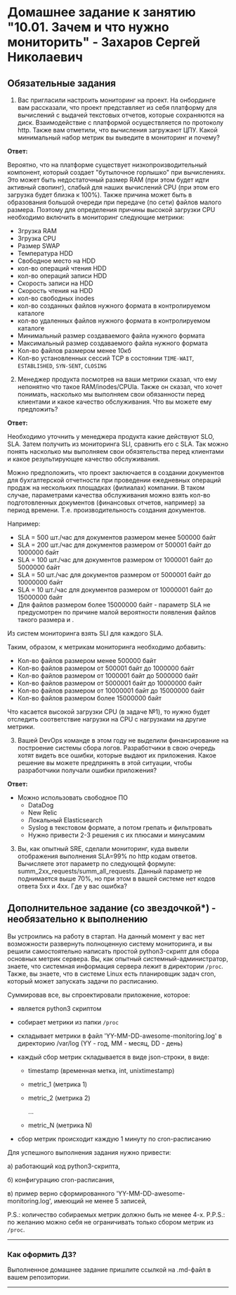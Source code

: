 # Домашнее задание к занятию "10.01. Зачем и что нужно мониторить" - Захаров Сергей Николаевич

## Обязательные задания

1. Вас пригласили настроить мониторинг на проект. На онбординге вам рассказали, что проект представляет из себя 
платформу для вычислений с выдачей текстовых отчетов, которые сохраняются на диск. Взаимодействие с платформой 
осуществляется по протоколу http. Также вам отметили, что вычисления загружают ЦПУ. Какой минимальный набор метрик вы
выведите в мониторинг и почему?

**Ответ:**

Вероятно, что на платформе существует низкопроизводительный компонент, который создает "бутылочное горлышко" при вычислениях.
Это может быть недостаточный размер RAM (при этом будет идти активный свопинг), слабый для наших вычислений CPU (при этом его загрузка будет близка к 100%). Также причина может быть в образования большой очереди при передаче (по сети) файлов малого размера. 
Поэтому для определения причины высокой загрузки CPU необходимо включить в мониторинг следующие метрики:

* Згрузка RAM
* Згрузка CPU
* Размер SWAP
* Температура HDD
* Свободное место на HDD
* кол-во операций чтения HDD
* кол-во операций записи HDD
* Скорость записи на HDD
* Скорость чтения на HDD
* кол-во свободных inodes
* кол-во созданных файлов нужного формата в контролируемом каталоге
* кол-во удаленных файлов нужного формата в контролируемом каталоге
* Минимальный размер создаваемого файла нужного формата
* Максимальный размер создаваемого файла нужного формата
* Кол-во файлов размером менее 10кб
* Кол-во установленных сессий TCP в состоянии `TIME-WAIT`, `ESTABLISHED`, `SYN-SENT`, `CLOSING` 

2. Менеджер продукта посмотрев на ваши метрики сказал, что ему непонятно что такое RAM/inodes/CPUla. Также он сказал, 
что хочет понимать, насколько мы выполняем свои обязанности перед клиентами и какое качество обслуживания. Что вы 
можете ему предложить?

**Ответ:**

Необходимо уточнить у менеджера продукта какие действуют SLO, SLA. Затем получить из мониторинга SLI, сравнить его с SLA. Так можно понять насколько мы выполняем свои обязятельства перед клиентами и какое результирующее качество обслуживания. 

Можно предположить, что проект заключается в создании документов для бухгалтерской отчетности при проведении ежедневных операций продаж на нескольких площадках (филиалах) компании. В таком случае, параметрами качества обслуживания можно взять кол-во подготовленных документов (финансовых отчетов, например) за период времени. Т.е. производительность создания документов. 

Например:
- SLA = 500 шт./час для документов размером менее 500000 байт
- SLA = 200 шт./час для документов размером от 500001 байт до 1000000 байт
- SLA = 100 шт./час для документов размером от 1000001 байт до 5000000 байт 
- SLA = 50 шт./час для документов размером от 5000001 байт до 10000000 байт 
- SLA = 10 шт./час для документов размером от 10000001 байт до 15000000 байт
- Для файлов размером более 15000000 байт - параметр SLA не предусмотрен по причине малой вероятности появления файлов такого размера и .

Из систем мониторинга взять SLI для каждого SLA.

Таким, образом, к метрикам мониторинга необходимо добавить:
* Кол-во файлов размером менее 500000 байт
* Кол-во файлов размером от 500001 байт до 1000000 байт
* Кол-во файлов размером от 1000001 байт до 5000000 байт 
* Кол-во файлов размером от 5000001 байт до 10000000 байт 
* Кол-во файлов размером от 10000001 байт до 15000000 байт
* Кол-во файлов размером более 15000000 байт

Что касается высокой загрузки CPU (в задаче №1), то нужно будет отследить соответствие нагрузки на CPU с нагрузками на другие метрики.

3. Вашей DevOps команде в этом году не выделили финансирование на построение системы сбора логов. Разработчики в свою 
очередь хотят видеть все ошибки, которые выдают их приложения. Какое решение вы можете предпринять в этой ситуации, 
чтобы разработчики получали ошибки приложения?

**Ответ:**

 * Можно использовать свободное ПО
   * DataDog
   * New Relic
   * Локальный Elasticsearch
   * Syslog в текстовом формате, а потом грепать и фильтровать
   * Нужно привести 2-3 решения с их плюсами и минусамим

3. Вы, как опытный SRE, сделали мониторинг, куда вывели отображения выполнения SLA=99% по http кодам ответов. 
Вычисляете этот параметр по следующей формуле: summ_2xx_requests/summ_all_requests. Данный параметр не поднимается выше 
70%, но при этом в вашей системе нет кодов ответа 5xx и 4xx. Где у вас ошибка?

## Дополнительное задание (со звездочкой*) - необязательно к выполнению

Вы устроились на работу в стартап. На данный момент у вас нет возможности развернуть полноценную систему 
мониторинга, и вы решили самостоятельно написать простой python3-скрипт для сбора основных метрик сервера. Вы, как 
опытный системный-администратор, знаете, что системная информация сервера лежит в директории `/proc`. 
Также, вы знаете, что в системе Linux есть  планировщик задач cron, который может запускать задачи по расписанию.

Суммировав все, вы спроектировали приложение, которое:
- является python3 скриптом
- собирает метрики из папки `/proc`
- складывает метрики в файл 'YY-MM-DD-awesome-monitoring.log' в директорию /var/log 
(YY - год, MM - месяц, DD - день)
- каждый сбор метрик складывается в виде json-строки, в виде:
  + timestamp (временная метка, int, unixtimestamp)
  + metric_1 (метрика 1)
  + metric_2 (метрика 2)
  
     ...
     
  + metric_N (метрика N)
  
- сбор метрик происходит каждую 1 минуту по cron-расписанию

Для успешного выполнения задания нужно привести:

а) работающий код python3-скрипта,

б) конфигурацию cron-расписания,

в) пример верно сформированного 'YY-MM-DD-awesome-monitoring.log', имеющий не менее 5 записей,

P.S.: количество собираемых метрик должно быть не менее 4-х.
P.P.S.: по желанию можно себя не ограничивать только сбором метрик из `/proc`.

---

### Как оформить ДЗ?

Выполненное домашнее задание пришлите ссылкой на .md-файл в вашем репозитории.

---

